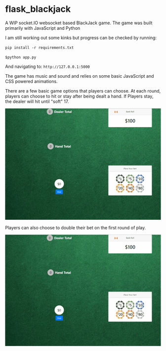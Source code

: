 # flask_blackjack
A WIP socket.IO websocket based BlackJack game. The game was built primarily with JavaScript and Python

I am still working out some kinks but progress can be checked by running:

`pip install -r requirements.txt`

`$python app.py`

And navigating to: `http://127.0.0.1:5000`

The game has music and sound and relies on some basic JavaScript and CSS powered animations. 

There are a few basic game options that players can choose. At each round, players can choose to hit or stay after being dealt a hand. If Players stay, the dealer will hit until "soft" 17.


![](/readme_images/stay.gif)



Players can also choose to double their bet on the first round of play.


![](/readme_images/double.gif)
